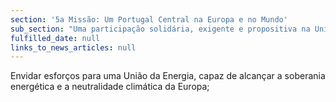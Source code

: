 ```yaml
---
section: '5a Missão: Um Portugal Central na Europa e no Mundo'
sub_section: "Uma participação solidária, exigente e propositiva na União Europeia"
fulfilled_date: null
links_to_news_articles: null
---
```


Envidar esforços para uma União da Energia, capaz de alcançar a soberania energética e a neutralidade climática da Europa;